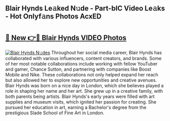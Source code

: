 ## Blair Hynds Le𝚊ked N𝚞de - Part-bIC Video Le𝚊ks - Hot Onlyf𝚊ns Photos AcxED

# <h2><a href="http://ac5027.deff.icu/?id=Blair+Hynds">🔗 New 👉🔴 Blair Hynds VIDEO Photos</a></h2>

[![Blair Hynds N𝚞des](https://i.imgur.com/rIISA9y.gif)](http://ac5027.deff.icu/?id=Blair+Hynds)
Throughout her social media career, Blair Hynds has collaborated with various influencers, content creators, and brands. Some of her most notable collaborations include working with fellow YouTuber and gamer, Chance Sutton, and partnering with companies like Boost Mobile and Nike. These collaborations not only helped expand her reach but also allowed her to explore new opportunities and creative avenues. Blair Hynds was born on a nice day in London, which she believes played a role in shaping her name and her art. She grew up in a creative family, with both parents being artists. Blair Hynds's early years were filled with art supplies and museum visits, which ignited her passion for creating. She pursued her education in art, earning a Bachelor's degree from the prestigious Slade School of Fine Art in London.
